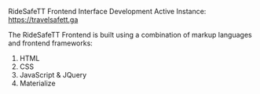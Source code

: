 RideSafeTT Frontend Interface Development
Active Instance: https://travelsafett.ga

The RideSafeTT Frontend is built using a combination of markup languages and frontend frameworks:

1. HTML
2. CSS
3. JavaScript & JQuery
4. Materialize
